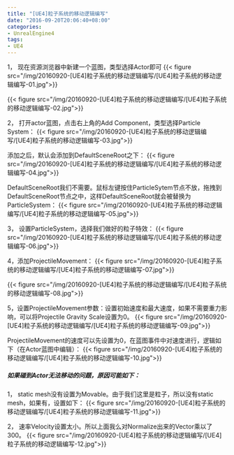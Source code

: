 ```yaml
---
title: "[UE4]粒子系统的移动逻辑编写"
date: "2016-09-20T20:06:40+08:00"
categories:
- UnrealEngine4
tags:
- UE4
---
```


1，	现在资源浏览器中新建一个蓝图，类型选择Actor即可
{{< figure src="/img/20160920-[UE4]粒子系统的移动逻辑编写/[UE4]粒子系统的移动逻辑编写-01.jpg">}}

{{< figure src="/img/20160920-[UE4]粒子系统的移动逻辑编写/[UE4]粒子系统的移动逻辑编写-02.jpg">}}
 

2，	打开actor蓝图，点击右上角的Add Component，类型选择Particle System：
{{< figure src="/img/20160920-[UE4]粒子系统的移动逻辑编写/[UE4]粒子系统的移动逻辑编写-03.jpg">}} 

添加之后，默认会添加到DefaultSceneRoot之下：
{{< figure src="/img/20160920-[UE4]粒子系统的移动逻辑编写/[UE4]粒子系统的移动逻辑编写-04.jpg">}}
 
DefaultSceneRoot我们不需要。鼠标左键按住ParticleSytem节点不放，拖拽到DefaultSceneRoot节点之中，这样DefaultSceneRoot就会被替换为ParticleSystem：
{{< figure src="/img/20160920-[UE4]粒子系统的移动逻辑编写/[UE4]粒子系统的移动逻辑编写-05.jpg">}}

3，	设置ParticleSystem，选择我们做好的粒子特效：
{{< figure src="/img/20160920-[UE4]粒子系统的移动逻辑编写/[UE4]粒子系统的移动逻辑编写-06.jpg">}}

4，添加ProjectileMovement：
{{< figure src="/img/20160920-[UE4]粒子系统的移动逻辑编写/[UE4]粒子系统的移动逻辑编写-07.jpg">}}

{{< figure src="/img/20160920-[UE4]粒子系统的移动逻辑编写/[UE4]粒子系统的移动逻辑编写-08.jpg">}}

5，设置ProjectileMovement参数：设置初始速度和最大速度，如果不需要重力影响，可以将Projectile Gravity Scale设置为0。
{{< figure src="/img/20160920-[UE4]粒子系统的移动逻辑编写/[UE4]粒子系统的移动逻辑编写-09.jpg">}}

ProjectileMovement的速度可以先设置为0，在蓝图事件中对速度进行，逻辑如下（在Actor蓝图中编辑）：
{{< figure src="/img/20160920-[UE4]粒子系统的移动逻辑编写/[UE4]粒子系统的移动逻辑编写-10.jpg">}}
 


##### 如果碰到Actor无法移动的问题，原因可能如下：

1，	static mesh没有设置为Movable。由于我们这里是粒子，所以没有static mesh，如果有，设置如下：
{{< figure src="/img/20160920-[UE4]粒子系统的移动逻辑编写/[UE4]粒子系统的移动逻辑编写-11.jpg">}}

2，	速率Velocity设置太小。所以上面我么对Normalize出来的Vector乘以了300。
{{< figure src="/img/20160920-[UE4]粒子系统的移动逻辑编写/[UE4]粒子系统的移动逻辑编写-12.jpg">}}
 
